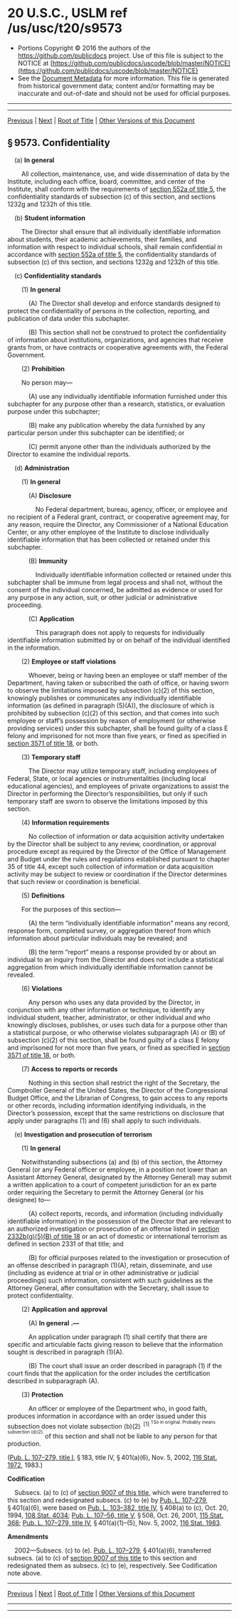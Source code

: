 ---
---

# 20 U.S.C., USLM ref /us/usc/t20/s9573

* Portions Copyright © 2016 the authors of the https://github.com/publicdocs project.
  Use of this file is subject to the NOTICE at [https://github.com/publicdocs/uscode/blob/master/NOTICE](https://github.com/publicdocs/uscode/blob/master/NOTICE)
* See the [Document Metadata](././../../../../../..//README.md) for more information.
  This file is generated from historical government data; content and/or formatting may be inaccurate and out-of-date and should not be used for official purposes.

----------
----------

[Previous](./../../../../../..//us/usc/t20/ch76/schI/ptF/m__us_usc_t20_s9572.md) | [Next](./../../../../../..//us/usc/t20/ch76/schI/ptF/m__us_usc_t20_s9574.md) | [Root of Title](./../../../../../../) | [Other Versions of this Document](https://publicdocs.github.io/go/links?ns=uslm&ref=%2Fus%2Fusc%2Ft20%2Fs9573)

## § 9573. Confidentiality

    (a) __In general__ 

        All collection, maintenance, use, and wide dissemination of data by the Institute, including each office, board, committee, and center of the Institute, shall conform with the requirements of [section 552a of title 5][/us/usc/t5/s552a], the confidentiality standards of subsection (c) of this section, and sections 1232g and 1232h of this title.

    (b) __Student information__ 

        The Director shall ensure that all individually identifiable information about students, their academic achievements, their families, and information with respect to individual schools, shall remain confidential in accordance with [section 552a of title 5][/us/usc/t5/s552a], the confidentiality standards of subsection (c) of this section, and sections 1232g and 1232h of this title.

    (c) __Confidentiality standards__ 

        (1) __In general__ 

            (A) The Director shall develop and enforce standards designed to protect the confidentiality of persons in the collection, reporting, and publication of data under this subchapter.

            (B) This section shall not be construed to protect the confidentiality of information about institutions, organizations, and agencies that receive grants from, or have contracts or cooperative agreements with, the Federal Government.

        (2) __Prohibition__ 

        No person may—

            (A) use any individually identifiable information furnished under this subchapter for any purpose other than a research, statistics, or evaluation purpose under this subchapter;

            (B) make any publication whereby the data furnished by any particular person under this subchapter can be identified; or

            (C) permit anyone other than the individuals authorized by the Director to examine the individual reports.

    (d) __Administration__ 

        (1) __In general__ 

            (A) __Disclosure__ 

                No Federal department, bureau, agency, officer, or employee and no recipient of a Federal grant, contract, or cooperative agreement may, for any reason, require the Director, any Commissioner of a National Education Center, or any other employee of the Institute to disclose individually identifiable information that has been collected or retained under this subchapter.

            (B) __Immunity__ 

                Individually identifiable information collected or retained under this subchapter shall be immune from legal process and shall not, without the consent of the individual concerned, be admitted as evidence or used for any purpose in any action, suit, or other judicial or administrative proceeding.

            (C) __Application__ 

                This paragraph does not apply to requests for individually identifiable information submitted by or on behalf of the individual identified in the information.

        (2) __Employee or staff violations__ 

            Whoever, being or having been an employee or staff member of the Department, having taken or subscribed the oath of office, or having sworn to observe the limitations imposed by subsection (c)(2) of this section, knowingly publishes or communicates any individually identifiable information (as defined in paragraph (5)(A)), the disclosure of which is prohibited by subsection (c)(2) of this section, and that comes into such employee or staff’s possession by reason of employment (or otherwise providing services) under this subchapter, shall be found guilty of a class E felony and imprisoned for not more than five years, or fined as specified in [section 3571 of title 18][/us/usc/t18/s3571], or both.

        (3) __Temporary staff__ 

            The Director may utilize temporary staff, including employees of Federal, State, or local agencies or instrumentalities (including local educational agencies), and employees of private organizations to assist the Director in performing the Director’s responsibilities, but only if such temporary staff are sworn to observe the limitations imposed by this section.

        (4) __Information requirements__ 

            No collection of information or data acquisition activity undertaken by the Director shall be subject to any review, coordination, or approval procedure except as required by the Director of the Office of Management and Budget under the rules and regulations established pursuant to chapter 35 of title 44, except such collection of information or data acquisition activity may be subject to review or coordination if the Director determines that such review or coordination is beneficial.

        (5) __Definitions__ 

        For the purposes of this section—

            (A) the term “individually identifiable information” means any record, response form, completed survey, or aggregation thereof from which information about particular individuals may be revealed; and

            (B) the term “report” means a response provided by or about an individual to an inquiry from the Director and does not include a statistical aggregation from which individually identifiable information cannot be revealed.

        (6) __Violations__ 

            Any person who uses any data provided by the Director, in conjunction with any other information or technique, to identify any individual student, teacher, administrator, or other individual and who knowingly discloses, publishes, or uses such data for a purpose other than a statistical purpose, or who otherwise violates subparagraph (A) or (B) of subsection (c)(2) of this section, shall be found guilty of a class E felony and imprisoned for not more than five years, or fined as specified in [section 3571 of title 18][/us/usc/t18/s3571], or both.

        (7) __Access to reports or records__ 

            Nothing in this section shall restrict the right of the Secretary, the Comptroller General of the United States, the Director of the Congressional Budget Office, and the Librarian of Congress, to gain access to any reports or other records, including information identifying individuals, in the Director’s possession, except that the same restrictions on disclosure that apply under paragraphs (1) and (6) shall apply to such individuals.

    (e) __Investigation and prosecution of terrorism__ 

        (1) __In general__ 

        Notwithstanding subsections (a) and (b) of this section, the Attorney General (or any Federal officer or employee, in a position not lower than an Assistant Attorney General, designated by the Attorney General) may submit a written application to a court of competent jurisdiction for an ex parte order requiring the Secretary to permit the Attorney General (or his designee) to—

            (A) collect reports, records, and information (including individually identifiable information) in the possession of the Director that are relevant to an authorized investigation or prosecution of an offense listed in [section 2332b(g)(5)(B) of title 18][/us/usc/t18/s2332b/g/5/B] or an act of domestic or international terrorism as defined in section 2331 of that title; and

            (B) for official purposes related to the investigation or prosecution of an offense described in paragraph (1)(A), retain, disseminate, and use (including as evidence at trial or in other administrative or judicial proceedings) such information, consistent with such guidelines as the Attorney General, after consultation with the Secretary, shall issue to protect confidentiality.

        (2) __Application and approval__ 

            (A)  __In general__  __.—__ 

            An application under paragraph (1) shall certify that there are specific and articulable facts giving reason to believe that the information sought is described in paragraph (1)(A).

            (B) The court shall issue an order described in paragraph (1) if the court finds that the application for the order includes the certification described in subparagraph (A).

        (3) __Protection__ 

            An officer or employee of the Department who, in good faith, produces information in accordance with an order issued under this subsection does not violate subsection (b)(2)  <sup>\[1\]</sup>  <sup><sup> 1 So in original. Probably means subsection (d)(2). </sup></sup>  of this section and shall not be liable to any person for that production.

([Pub. L. 107–279, title I][/us/pl/107/279/tI], § 183, title IV, § 401(a)(6), Nov. 5, 2002, [116 Stat. 1972][/us/stat/116/1972], 1983.)

 __Codification__ 

    Subsecs. (a) to (c) of [section 9007 of this title][/us/usc/t20/s9007], which were transferred to this section and redesignated subsecs. (c) to (e) by [Pub. L. 107–279][/us/pl/107/279], § 401(a)(6), were based on [Pub. L. 103–382, title IV][/us/pl/103/382/tIV], § 408(a) to (c), Oct. 20, 1994, [108 Stat. 4034][/us/stat/108/4034]; [Pub. L. 107–56, title V][/us/pl/107/56/tV], § 508, Oct. 26, 2001, [115 Stat. 368][/us/stat/115/368]; [Pub. L. 107–279, title IV][/us/pl/107/279/tIV], § 401(a)(1)–(5), Nov. 5, 2002, [116 Stat. 1983][/us/stat/116/1983].

 __Amendments__ 

    2002—Subsecs. (c) to (e). [Pub. L. 107–279][/us/pl/107/279], § 401(a)(6), transferred subsecs. (a) to (c) of [section 9007 of this title][/us/usc/t20/s9007] to this section and redesignated them as subsecs. (c) to (e), respectively. See Codification note above.

----------

[Previous](./../../../../../..//us/usc/t20/ch76/schI/ptF/m__us_usc_t20_s9572.md) | [Next](./../../../../../..//us/usc/t20/ch76/schI/ptF/m__us_usc_t20_s9574.md) | [Root of Title](./../../../../../../) | [Other Versions of this Document](https://publicdocs.github.io/go/links?ns=uslm&ref=%2Fus%2Fusc%2Ft20%2Fs9573)

----------
----------

[/us/usc/t5/s552a]: https://publicdocs.github.io/go/links?ns=uslm&ref=%2Fus%2Fusc%2Ft5%2Fs552a
[/us/usc/t5/s552a]: https://publicdocs.github.io/go/links?ns=uslm&ref=%2Fus%2Fusc%2Ft5%2Fs552a
[/us/usc/t18/s3571]: https://publicdocs.github.io/go/links?ns=uslm&ref=%2Fus%2Fusc%2Ft18%2Fs3571
[/us/usc/t18/s3571]: https://publicdocs.github.io/go/links?ns=uslm&ref=%2Fus%2Fusc%2Ft18%2Fs3571
[/us/usc/t18/s2332b/g/5/B]: https://publicdocs.github.io/go/links?ns=uslm&ref=%2Fus%2Fusc%2Ft18%2Fs2332b%2Fg%2F5%2FB
[/us/pl/107/279/tI]: https://publicdocs.github.io/go/links?ns=uslm&ref=%2Fus%2Fpl%2F107%2F279%2FtI
[/us/stat/116/1972]: https://publicdocs.github.io/go/links?ns=uslm&ref=%2Fus%2Fstat%2F116%2F1972
[/us/usc/t20/s9007]: https://publicdocs.github.io/go/links?ns=uslm&ref=%2Fus%2Fusc%2Ft20%2Fs9007
[/us/pl/107/279]: https://publicdocs.github.io/go/links?ns=uslm&ref=%2Fus%2Fpl%2F107%2F279
[/us/pl/103/382/tIV]: https://publicdocs.github.io/go/links?ns=uslm&ref=%2Fus%2Fpl%2F103%2F382%2FtIV
[/us/stat/108/4034]: https://publicdocs.github.io/go/links?ns=uslm&ref=%2Fus%2Fstat%2F108%2F4034
[/us/pl/107/56/tV]: https://publicdocs.github.io/go/links?ns=uslm&ref=%2Fus%2Fpl%2F107%2F56%2FtV
[/us/stat/115/368]: https://publicdocs.github.io/go/links?ns=uslm&ref=%2Fus%2Fstat%2F115%2F368
[/us/pl/107/279/tIV]: https://publicdocs.github.io/go/links?ns=uslm&ref=%2Fus%2Fpl%2F107%2F279%2FtIV
[/us/stat/116/1983]: https://publicdocs.github.io/go/links?ns=uslm&ref=%2Fus%2Fstat%2F116%2F1983
[/us/pl/107/279]: https://publicdocs.github.io/go/links?ns=uslm&ref=%2Fus%2Fpl%2F107%2F279
[/us/usc/t20/s9007]: https://publicdocs.github.io/go/links?ns=uslm&ref=%2Fus%2Fusc%2Ft20%2Fs9007


